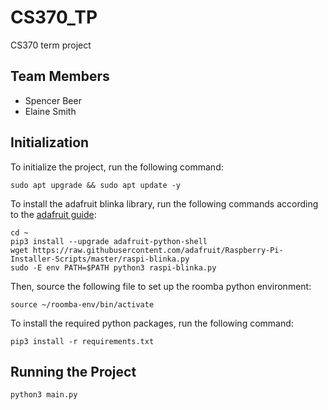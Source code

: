 # CS370_TP
CS370 term project

## Team Members
- Spencer Beer
- Elaine Smith

## Initialization

To initialize the project, run the following command:
```
sudo apt upgrade && sudo apt update -y
```

To install the adafruit blinka library, run the following commands according to the [adafruit guide](https://learn.adafruit.com/circuitpython-on-raspberrypi-linux/installing-circuitpython-on-raspberry-pi):
```
cd ~
pip3 install --upgrade adafruit-python-shell
wget https://raw.githubusercontent.com/adafruit/Raspberry-Pi-Installer-Scripts/master/raspi-blinka.py
sudo -E env PATH=$PATH python3 raspi-blinka.py
```

Then, source the following file to set up the roomba python environment:
```
source ~/roomba-env/bin/activate
```

To install the required python packages, run the following command:
```
pip3 install -r requirements.txt
```

## Running the Project
```bash
python3 main.py
```

